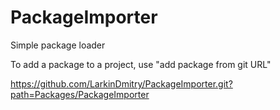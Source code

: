 # PackageImporter
Simple package loader

To add a package to a project, use "add package from git URL"

https://github.com/LarkinDmitry/PackageImporter.git?path=Packages/PackageImporter
